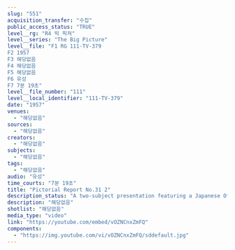 ```yaml
---
slug: "551"
acquisition_transfer: "수집"
public_access_status: "TRUE"
level__rg: "R4 빅 픽쳐"
level__series: "The Big Picture"
level__file: "F1 RG 111-TV-379
F2 1957
F3 해당없음
F4 해당없음
F5 해당없음
F6 유성
F7 7분 19초"
level__file_number: "111"
level__local_identifier: "111-TV-379"
date: "1957"
venues: 
  - "해당없음"
sources: 
  - "해당없음"
creators: 
  - "해당없음"
subjects: 
  - "해당없음"
tags: 
  - "해당없음"
audio: "유성"
time_courts: "7분 19초"
title: "Pictorial Report No.31 2"
description_status: "A two-subject presentation featuring a Japanese Officer Candidate School and, on the lighter side, an Army-sponsored Little Theater Group in Germany."
description: "해당없음"
shotlist: "해당없음"
media_type: "video"
link: "https://youtube.com/embed/vOZNCnxZmFQ"
components: 
  - "https://img.youtube.com/vi/vOZNCnxZmFQ/sddefault.jpg"
---
```

